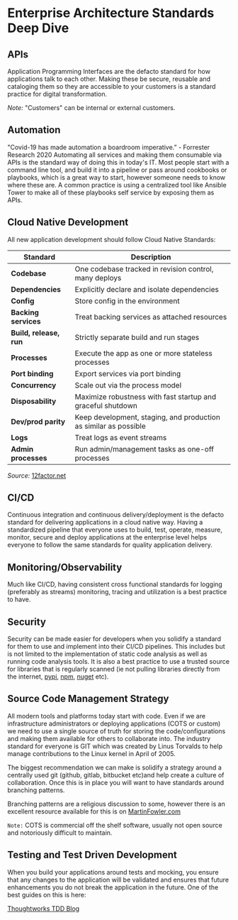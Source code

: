 # Enterprise Architecture Standards Deep Dive

## APIs

Application Programming Interfaces are the defacto standard for how applications talk to each other. Making these be secure, reusable and cataloging them so they are accessible to your customers is a standard practice for digital transformation.

_Note:_ "Customers" can be internal or external customers.

## Automation

"Covid-19 has made automation a boardroom imperative.” - Forrester Research 2020
Automating all services and making them consumable via APIs is the standard way of doing this in today's IT. Most people start with a command line tool, and build it into a pipeline or pass around cookbooks or playbooks, which is a great way to start, however someone needs to know where these are. A common practice is using a centralized tool like Ansible Tower to make all of these playbooks self service by exposing them as APIs.

## Cloud Native Development

All new application development should follow Cloud Native Standards:

| Standard                | Description                                                      |
|-------------------------|------------------------------------------------------------------|
| **Codebase**            | One codebase tracked in revision control, many deploys           |
| **Dependencies**        | Explicitly declare and isolate dependencies                      |
| **Config**              | Store config in the environment                                  |
| **Backing services**    | Treat backing services as attached resources                     |
| **Build, release, run** | Strictly separate build and run stages                           |
| **Processes**           | Execute the app as one or more stateless processes               |
| **Port binding**        | Export services via port binding                                 |
| **Concurrency**         | Scale out via the process model                                  |
| **Disposability**       | Maximize robustness with fast startup and graceful shutdown      |
| **Dev/prod parity**     | Keep development, staging, and production as similar as possible |
| **Logs**                | Treat logs as event streams                                      |
| **Admin processes**     | Run admin/management tasks as one-off processes                  |

_Source:_ [12factor.net](https://www.12factor.net)

## CI/CD

Continuous integration and continuous delivery/deployment is the defacto standard for delivering applications in a cloud native way.  Having a standardized pipeline that everyone uses to build, test, operate, measure, monitor, secure and deploy applications at the enterprise level helps everyone to follow the same standards for quality application delivery.

## Monitoring/Observability

Much like CI/CD, having consistent cross functional standards for logging (preferably as streams) monitoring, tracing and utilization is a best practice to have.

## Security

Security can be made easier for developers when you solidify a standard for them to use and implement into their CI/CD pipelines. This includes but is not limited to the implementation of static code analysis as well as running code analysis tools. It is also a best practice to use a trusted source for libraries that is regularly scanned (ie not pulling libraries directly from the internet, [pypi](pypi.org), [npm](npmjs.com), [nuget](https://www.nuget.org/) etc).

## Source Code Management Strategy

All modern tools and platforms today start with code. Even if we are infrastructure administrators or deploying applications (COTS or custom) we need to use a single source of truth for storing the code/configurations and making them available for others to collaborate into. The industry standard for everyone is GIT which was created by Linus Torvalds to help manage contributions to the Linux kernel in April of 2005.

The biggest recommendation we can make is solidify a strategy around a centrally used git (github, gitlab, bitbucket etc)and help create a culture of collaboration. Once this is in place you will want to have standards around branching patterns.

Branching patterns are a religious discussion to some, however there is an excellent resource available for this is on [MartinFowler.com](https://martinfowler.com/articles/branching-patterns.html)

`Note:` COTS is commercial off the shelf software, usually not open source and notoriously difficult to maintain.

## Testing and Test Driven Development

When you build your applications around tests and mocking, you ensure that any changes to the application will be validated and ensures that future enhancements you do not break the application in the future.  One of the best guides on this is here:

[Thoughtworks TDD Blog](https://www.thoughtworks.com/insights/blog/test-driven-development-best-thing-has-happened-software-design)
